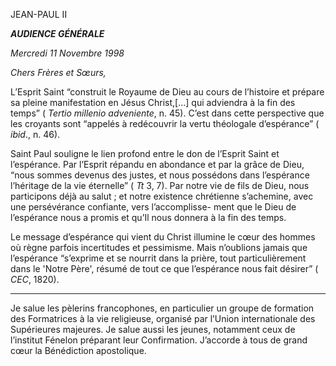JEAN-PAUL II

***AUDIENCE GÉNÉRALE***

*Mercredi 11 Novembre 1998*

*Chers Frères et Sœurs,*

L’Esprit Saint “construit le Royaume de Dieu au cours de l’histoire et prépare sa pleine manifestation en Jésus Christ,[...] qui adviendra à la fin des temps” ( *Tertio millenio adveniente*, n. 45). C’est dans cette perspective que les croyants sont “appelés à redécouvrir la vertu théologale d’espérance” ( *ibid*., n. 46).

Saint Paul souligne le lien profond entre le don de l’Esprit Saint et l’espérance. Par l’Esprit répandu en abondance et par la grâce de Dieu, “nous sommes devenus des justes, et nous possédons dans l’espérance l’héritage de la vie éternelle” ( *Tt* 3, 7). Par notre vie de fils de Dieu, nous participons déjà au salut ; et notre existence chrétienne s’achemine, avec une persévérance confiante, vers l’accomplisse- ment que le Dieu de l’espérance nous a promis et qu’Il nous donnera à la fin des temps.

Le message d’espérance qui vient du Christ illumine le cœur des hommes où règne parfois incertitudes et pessimisme. Mais n’oublions jamais que l’espérance “s’exprime et se nourrit dans la prière, tout particulièrement dans le 'Notre Père', résumé de tout ce que l’espérance nous fait désirer” ( *CEC*, 1820).

* * *

Je salue les pèlerins francophones, en particulier un groupe de formation des Formatrices à la vie religieuse, organisé par l’Union internationale des Supérieures majeures. Je salue aussi les jeunes, notamment ceux de l’institut Fénelon préparant leur Confirmation. J’accorde à tous de grand cœur la Bénédiction apostolique.